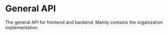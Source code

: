 # General API

The general API for frontend and backend. Mainly contains the organization implementation.
